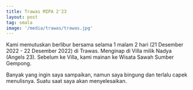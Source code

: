 ```yaml
---
title: Trawas MIPA 2'23
layout: post
tag: smala
image: '/media/trawas/trawas.jpg'
---
```


Kami memutuskan berlibur bersama selama 1 malam 2 hari (21 Desember 2022 - 22 Desember 2022) di Trawas. Menginap di Villa milik Nadya (Angels 23). Sebelum ke Villa, kami mainan ke Wisata Sawah Sumber Gempong.

Banyak yang ingin saya sampaikan, namun saya bingung dan terlalu capek menulisnya. Suatu saat saya akan menyelesaikan.


